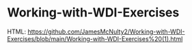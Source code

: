 # Working-with-WDI-Exercises
HTML: https://github.com/JamesMcNulty2/Working-with-WDI-Exercises/blob/main/Working-with-WDI-Exercises%20(1).html
